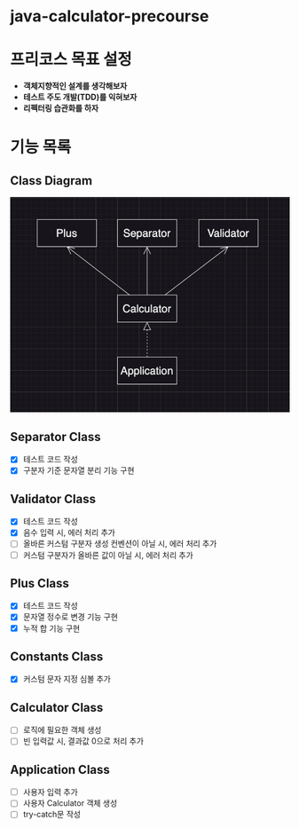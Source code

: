 # java-calculator-precourse

# 프리코스 목표 설정

- **객체지향적인 설계를 생각해보자**
- **테스트 주도 개발(TDD)를 익혀보자**
- **리펙터링 습관화를 하자**

# 기능 목록

## Class Diagram

![java-calculator-7-class-diagram](./class-diagram.png)

## Separator Class

- [x] 테스트 코드 작성
- [x] 구분자 기준 문자열 분리 기능 구현

## Validator Class

- [x] 테스트 코드 작성
- [x] 음수 입력 시, 에러 처리 추가
- [ ] 올바른 커스텀 구분자 생성 컨벤션이 아닐 시, 에러 처리 추가
- [ ] 커스텀 구분자가 올바른 값이 아닐 시, 에러 처리 추가

## Plus Class

- [x] 테스트 코드 작성
- [x] 문자열 정수로 변경 기능 구현
- [x] 누적 합 기능 구현

## Constants Class

- [x] 커스텀 문자 지정 심볼 추가

## Calculator Class

- [ ] 로직에 필요한 객체 생성
- [ ] 빈 입력값 시, 결과값 0으로 처리 추가

## Application Class

- [ ] 사용자 입력 추가
- [ ] 사용자 Calculator 객체 생성
- [ ] try-catch문 작성
